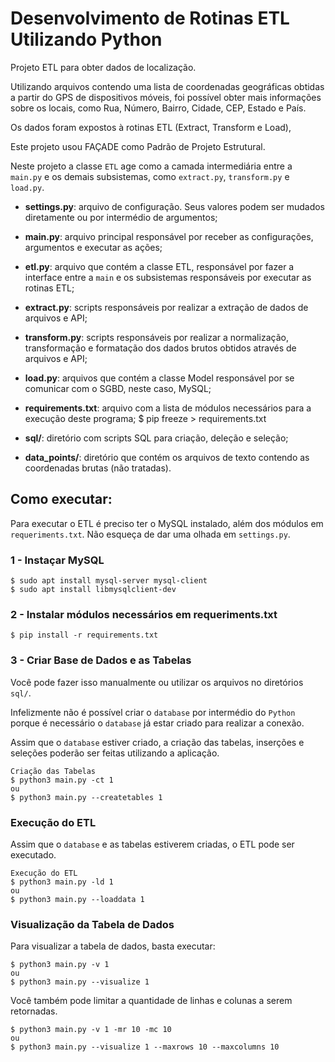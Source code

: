 
# Desenvolvimento de Rotinas ETL Utilizando Python

Projeto ETL para obter dados de localização.

Utilizando arquivos contendo uma lista de coordenadas geográficas obtidas a partir do GPS de dispositivos móveis, foi possível obter mais informações sobre os locais, como Rua, Número, Bairro, Cidade, CEP, Estado e País.

Os dados foram expostos à rotinas ETL (Extract, Transform e Load), 

Este projeto usou FAÇADE como Padrão de Projeto Estrutural.

Neste projeto a classe `ETL` age como a camada intermediária entre a `main.py`
e os demais subsistemas, como `extract.py`, `transform.py` e `load.py`.

- **settings.py**: arquivo de configuração. Seus valores podem ser mudados diretamente ou por intermédio de argumentos;

- **main.py**: arquivo principal responsável por receber as configurações, argumentos e executar as ações;

- **etl.py**: arquivo que contém a classe ETL, responsável por fazer a interface entre a `main` e os subsistemas responsáveis por executar as rotinas ETL;

- **extract.py**: scripts responsáveis por realizar a extração de dados de arquivos e API;

- **transform.py**: scripts responsáveis por realizar a normalização, transformação e formatação dos dados brutos obtidos através de arquivos e API;

- **load.py**: arquivos que contém a classe Model responsável por se comunicar com o SGBD, neste caso, MySQL;

- **requirements.txt**: arquivo com a lista de módulos necessários para a execução deste programa;
    $ pip freeze > requirements.txt

- **sql/**: diretório com scripts SQL para criação, deleção e seleção;

- **data_points/**: diretório que contém os arquivos de texto contendo as coordenadas brutas (não tratadas).


## Como executar:

Para executar o ETL é preciso ter o MySQL instalado, além dos módulos em `requeriments.txt`. Não esqueça de dar uma olhada em `settings.py`.

### 1 - Instaçar MySQL
    $ sudo apt install mysql-server mysql-client
    $ sudo apt install libmysqlclient-dev

### 2 - Instalar módulos necessários em requeriments.txt
    $ pip install -r requirements.txt

### 3 - Criar Base de Dados e as Tabelas

Você pode fazer isso manualmente ou utilizar os arquivos no diretórios `sql/`.

Infelizmente não é possível criar o `database` por intermédio do `Python` porque é necessário o `database` já estar criado para realizar a conexão.

Assim que o `database` estiver criado, a criação das tabelas, inserções e seleções poderão ser feitas utilizando a aplicação.

    Criação das Tabelas
    $ python3 main.py -ct 1
    ou
    $ python3 main.py --createtables 1

### Execução do ETL

Assim que o `database` e as tabelas estiverem criadas, o ETL pode ser executado.

    Execução do ETL
    $ python3 main.py -ld 1
    ou
    $ python3 main.py --loaddata 1

### Visualização da Tabela de Dados

Para visualizar a tabela de dados, basta executar:

    $ python3 main.py -v 1
    ou
    $ python3 main.py --visualize 1

Você também pode limitar a quantidade de linhas e colunas a serem retornadas.

    $ python3 main.py -v 1 -mr 10 -mc 10
    ou
    $ python3 main.py --visualize 1 --maxrows 10 --maxcolumns 10
